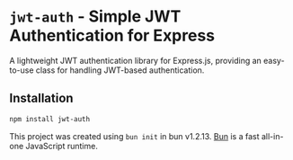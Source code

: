 # `jwt-auth` - Simple JWT Authentication for Express

A lightweight JWT authentication library for Express.js, providing an easy-to-use class for handling JWT-based authentication.

## Installation

```bash
npm install jwt-auth
```

This project was created using `bun init` in bun v1.2.13. [Bun](https://bun.sh) is a fast all-in-one JavaScript runtime.

